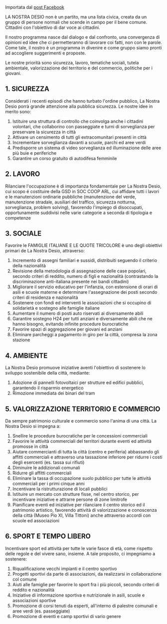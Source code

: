 Importata dal [post Facebook](https://www.facebook.com/groups/635250689889117/permalink/1010104575737058/)

LA NOSTRA DESIO non è un partito, ma una lista civica, creata da un gruppo di persone normali che scende in campo per il bene comune. Cittadini con l'obiettivo di dar voce ai cittadini. 

Il nostro programma nasce dal dialogo e dal confronto, una convergenza di opinioni ed idee che ci permetteranno di lavorare coi fatti, non con le parole. Come tale, il nostro è un programma in divenire e come gruppo siamo pronti ad accogliere suggerimenti e proposte.

Le nostre priorità sono sicurezza, lavoro, tematiche sociali, tutela ambientale, valorizzazione del territorio e del commercio, politiche per i giovani.

## 1. SICUREZZA

Considerati i recenti episodi che hanno turbato l'ordine pubblico, La Nostra Desio porrà grande attenzione alla pubblica sicurezza. Le nostre idee in merito sono:

1. Istituire una struttura di controllo che coinvolga anche i cittadini volontari, che collaborino con passeggiate e turni di sorveglianza per preservare la sicurezza in città 
2. Attivare un censimento di tutti gli extracomunitari presenti in città
3. Incrementare sorveglianza davanti a scuole, parchi ed aree verdi
4. Predisporre un sistema di video sorveglianza ed illuminazione delle aree più buie e periferiche
5. Garantire un corso gratuito di autodifesa femminile

## 2. LAVORO

Rilanciare l'occupazione è di importanza fondamentale per La Nostra Desio, cui scopo é costituire della GSD in SOC COOP ARL, cui affidare tutti i lavori e le manutenzioni ordinarie pubbliche (manutenzione del verde, manutenzione stradale, ausiliari del traffico, sicurezza notturna, sorveglianza, problem solving), favorendo l'impiego di disoccupati, opportunamente suddivisi nelle varie categorie a seconda di tipologia e competenze

## 3. SOCIALE

Favorire le FAMIGLIE ITALIANE E LE QUOTE TRICOLORE è uno degli obiettivi primari de La Nostra Desio, attraverso:

1. Incremento di assegni familiari e sussidi, distribuiti seguendo il criterio della nazionalità
2. Revisione della metodologia di assegnazione delle case popolari, secondo criteri di reddito, numero di figli e nazionalità (contrastando la discriminazione anti-italiana presente nei bandi cittadini)
3. Migliorare il servizio educativo per l'infanzia, con estensione di orari di asili e scuole materne e 
determinare l'assegnazione dei posti secondo criteri di residenza e nazionalità 
4. Sostenere con fondi ed interventi le associazioni che si occupino di solidarietà e sostegno alle famiglie italiane 
5. Aumentare il numero di posti auto riservati ai diversamente abili
6. Garantire sostegno H24 per tutti anziani e diversamente abili che ne hanno bisogno, evitando infinite procedure burocratiche 
7. Favorire spazi di aggregazione per giovani ed anziani
8. Eliminare parcheggi a pagamento in giro per la città, compresa la zona stazione

## 4. AMBIENTE

La Nostra Desio promuove iniziative aventi l'obiettivo di sostenere lo sviluppo sostenibile della città, mediante:

1. Adozione di pannelli fotovoltaici per strutture ed edifici pubblici, garantendo il risparmio energetico
2. Rimozione immediata dei binari del tram

## 5. VALORIZZAZIONE TERRITORIO E COMMERCIO

Da sempre patrimonio culturale e commercio sono l'anima di una città. La Nostra Desio si impegna a:

1. Snellire le procedure burocratiche per le concessioni commerciali
2. Favorire le attività commerciali del territori durante eventi ed attività promosse in città
3. Aiutare commercianti di tutta la città (centro e periferia) abbassando gli affitti commerciali e attraverso una tassazione inferiore per ridurre i costi degli esercenti (es. tassa sui rifiuti)
4. Diminuire le addizionali comunali 
5. Ridurre gli affitti commerciali 
6. Eliminare la tassa di occupazione suolo pubblico per tutte le attività commerciali per i primi cinque anni
7. Incentivare la ristrutturazione di locali pubblici
8. Istituire un mercato con strutture fisse, nel centro storico, per incentivare iniziative e attrarre persone di zone limitrofe 
9. Pianificare eventi ed iniziative per rilanciare il centro storico ed il patrimonio artistico, favorendo attività di valorizzazione e conoscenza della città (Museo Pio XI, Villa Tittoni) anche attraverso accordi con scuole ed associazioni

## 6. SPORT E TEMPO LIBERO

Incentivare sport ed attività per tutte le varie fasce di età, come rispetto delle regole e del vivere sano, insieme. A tale proposito, ci impegniamo a sostenere:

1. Riqualificazione vecchi impianti e il centro sportivo
2. Progetti sportivi da parte di associazioni, da realizzarsi in collaborazione col comune 
3. Aiuti alle famiglie per favorire lo sport fra i più piccoli, secondo criteri di reddito e nazionalità
4. Iniziative di informazione sportiva e nutrizionale in asili, scuole e associazioni sportive
5. Promozione di corsi tenuti da esperti, all'interno di palestre comunali e aree verdi (es. passeggiate)
6. Promozione di eventi e camp sportivi di vario genere
